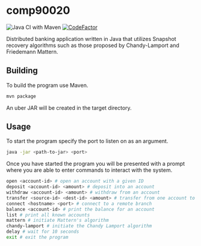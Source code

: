 # comp90020

![Java CI with Maven](https://github.com/omjadas/comp90020/workflows/Java%20CI%20with%20Maven/badge.svg?branch=master)
[![CodeFactor](https://www.codefactor.io/repository/github/omjadas/distributed-banking/badge?s=078d53ad33c35efcce666df8e54c2ac7c82496fd)](https://www.codefactor.io/repository/github/omjadas/distributed-banking)

Distributed banking application written in Java that utilizes Snapshot recovery
algorithms such as those proposed by Chandy-Lamport and Friedemann Mattern.

## Building

To build the program use Maven.

```bash
mvn package
```

An uber JAR will be created in the target directory.

## Usage

To start the program specify the port to listen on as an argument.

```bash
java -jar <path-to-jar> <port>
```

Once you have started the program you will be presented with a prompt where you
are able to enter commands to interact with the system.

```bash
open <account-id> # open an account with a given ID
deposit <account-id> <amount> # deposit into an account
withdraw <account-id> <amount> # withdraw from an account
transfer <source-id> <dest-id> <amount> # transfer from one account to another
connect <hostname> <port> # connect to a remote branch
balance <account-id> # print the balance for an account
list # print all known accounts
mattern # initiate Mattern's algorithm
chandy-lamport # initiate the Chandy Lamport algorithm
delay # wait for 10 seconds
exit # exit the program
```
